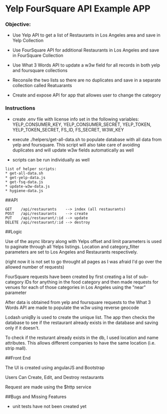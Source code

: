 # Yelp FourSquare API Example APP


### Objective:

* Use Yelp API to get a list of Restaurants in Los Angeles area and save in Yelp Collection

* Use FourSquare API for additional Restaurants in Los Angeles and save in FourSquare Collection

* Use What 3 Words API to update a w3w field for all records in both yelp and foursquare collections

* Reconsile the two lists so there are no duplicates and save in a separate collection called Reatuarants

* Create and expose API for app that allowes user to change the category

### Instructions

* create .env file with license info set in the following variables: YELP_CONSUMER_KEY, YELP_CONSUMER_SECRET, YELP_TOKEN, YELP_TOKEN_SECRET, FS_ID, FS_SECRET, W3W_KEY

* execute ./helpers/get-all-data.sh to populate database with all data from yelp and foursquare. This script will also take care of avoiding duplicates and will update w3w fields automatically as well

* scripts can be run individually as well

```
list of helper scripts:
* get-all-data.sh
* get-yelp-data.js
* get-fsq-data.js
* update-w3w-data.js
* hygiene-data.js
```

##API

```
GET    /api/restaurants    --> index (all restaurants)
POST   /api/restaurants    --> create
PUT    /api/restaurant/:id --> update
DELETE /api/restaurant/:id --> destroy
```
##Logic

Use of the async library along with Yelps offset and limit parameters is used to paginate through all Yelps listings. Location and category_filter parameters are set to Los Angeles and Restaurants respectively.

(right now it is not set to go throught all pages as I was afraid I'd go over the allowed number of requests)

FourSquare requests have been created by first creating a list of sub-category IDs for anything in the food category and then made requests for venues for each of those categories in Los Angeles using the "near" parameter

After data is obtained from yelp and foursquare requests to the What 3 Words API are made to populate the w3w using reverse geocode

Lodash uniqBy is used to create the unique list. The app then checks the database to see if the restaurant already exists in the database and saving only if it doesn't.

To check if the resturant already exists in the db, I used location and name attributes. This allows different companies to have the same location (i.e. strip mall).

##Front End

The UI is created using angularJS and Bootstrap

Users Can Create, Edit, and Destroy restaurants

Request are made using the $http service

##Bugs and Missing Features

* unit tests have not been created yet
